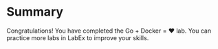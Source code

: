 # Summary

Congratulations! You have completed the Go + Docker = ♥ lab. You can practice more labs in LabEx to improve your skills.
